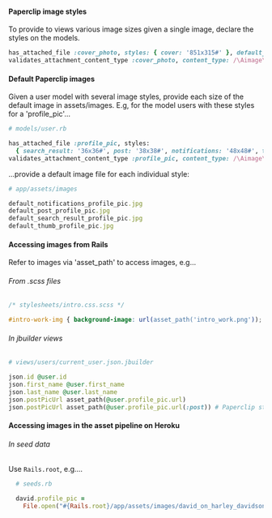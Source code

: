 #### Paperclip image styles
To provide to views various image sizes given a single image, declare the styles on the models.

```ruby
has_attached_file :cover_photo, styles: { cover: '851x315#' }, default_url: "default_:style_cover_photo.png"
validates_attachment_content_type :cover_photo, content_type: /\Aimage\/.*\Z/
```

#### Default Paperclip images
Given a user model with several image styles, provide each size of the default image in assets/images. E.g, for the model users with these styles for a  'profile_pic'...

```ruby
# models/user.rb

has_attached_file :profile_pic, styles:
  { search_result: '36x36#', post: '38x38#', notifications: '48x48#', thumb: '100x100#' }, default_url: "default_:style_profile_pic.png"
validates_attachment_content_type :profile_pic, content_type: /\Aimage\/.*\Z/
```

...provide a default image file for each individual style:

```ruby
# app/assets/images

default_notifications_profile_pic.jpg
default_post_profile_pic.jpg
default_search_result_profile_pic.jpg
default_thumb_profile_pic.jpg
```

#### Accessing images from Rails
Refer to images via 'asset_path' to access images, e.g...

###### From .scss files

```css
/* stylesheets/intro.css.scss */

#intro-work-img { background-image: url(asset_path('intro_work.png')); }
```

###### In jbuilder views

```ruby
# views/users/current_user.json.jbuilder

json.id @user.id
json.first_name @user.first_name
json.last_name @user.last_name
json.postPicUrl asset_path(@user.profile_pic.url)
json.postPicUrl asset_path(@user.profile_pic.url(:post)) # Paperclip style
```

#### Accessing images in the asset pipeline on Heroku

###### In seed data
Use `Rails.root`, e.g....

```ruby
  # seeds.rb

  david.profile_pic =
    File.open("#{Rails.root}/app/assets/images/david_on_harley_davidson.jpg")
```
